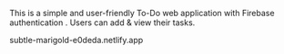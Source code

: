 This is a simple and user-friendly To-Do web application with Firebase authentication . Users can add & view their tasks.

subtle-marigold-e0deda.netlify.app